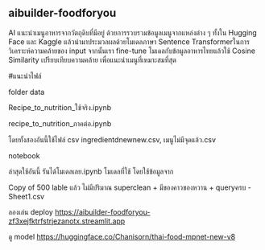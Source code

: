## aibuilder-foodforyou

AI แนะนำเมนูอาหารจากวัตถุดิบที่มีอยู่ ด้วยการรวบรวมข้อมูลเมนูจากแหล่งต่าง ๆ ทั้งใน Hugging Face และ Kaggle แล้วนำมาประมวลผลด้วยโมเดลภาษา Sentence Transformerในการวิเคราะห์ความคล้ายของ input จากนั้นเรา fine-tune โมเดลกับข้อมูลอาหารไทยแล้วใช้ Cosine Similarity เปรียบเทียบความคล้าย เพื่อแนะนำเมนูที่เหมาะสมที่สุด

#แนะนำไฟล์

folder data 

Recipe_to_nutrition_ใช้จริง.ipynb

recipe_to_nutrition_ภาคต่อ.ipynb

โดยทั้งสองอันนี้ใช้ไฟล์ csv ingredientdnewnew.csv, เมนูไม่มีจุดแล้ว.csv

notebook

ล่าสุดใช้อันนี้ รันได้โมเดลเลย.ipynb โมเดลที่ใช้ โดยใช้ข้อมูลจาก

Copy of 500 lable แล้ว ไม่มีปริมาณ superclean + มีของคาวของหวาน + queryครบ - Sheet1.csv


ลองเล่น deploy https://aibuilder-foodforyou-zf3xejfktrfstrjezanotx.streamlit.app

ดู model https://huggingface.co/Chanisorn/thai-food-mpnet-new-v8
